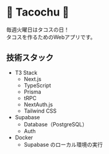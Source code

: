# 🌮 Tacochu 🌮
毎週火曜日はタコスの日！  
タコスを作るためのWebアプリです。

## 技術スタック
- T3 Stack
  - Next.js
  - TypeScript
  - Prisma
  - tRPC
  - NextAuth.js
  - Tailwind CSS
- Supabase
  - Database（PostgreSQL）
  - Auth
- Docker
  - Supabase のローカル環境の実行
